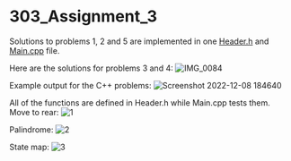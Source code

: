 # 303_Assignment_3

Solutions to problems 1, 2 and 5 are implemented in one [Header.h](https://github.com/jfordnull/303_Assignment_3/blob/main/303_Assignment_3/Header.h) and [Main.cpp](https://github.com/jfordnull/303_Assignment_3/blob/main/303_Assignment_3/Main.cpp) file.

Here are the solutions for problems 3 and 4:
![IMG_0084](https://user-images.githubusercontent.com/90845996/206597400-f00b9b6d-f8b9-4667-9f8c-731d237af224.jpg)

Example output for the C++ problems:
![Screenshot 2022-12-08 184640](https://user-images.githubusercontent.com/90845996/206597138-e851d0dc-385d-4ed0-893b-427278ab79a3.png)

All of the functions are defined in Header.h while Main.cpp tests them. Move to rear:
![1](https://user-images.githubusercontent.com/90845996/206598001-a6c6d3b7-07dd-4e33-9082-39ff7e6111cd.png)

Palindrome:
![2](https://user-images.githubusercontent.com/90845996/206598015-23161f29-6879-4bb3-baec-4bc2a7620062.png)

State map:
![3](https://user-images.githubusercontent.com/90845996/206598045-3a871a63-9c08-4597-a14e-345ab49ac9c8.png)
